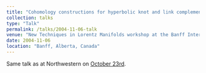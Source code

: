 ```yaml
---
title: "Cohomology constructions for hyperbolic knot and link complements"
collection: talks
type: "Talk"
permalink: /talks/2004-11-06-talk
venue: "New Techniques in Lorentz Manifolds workshop at the Banff International Research Station"
date: 2004-11-06
location: "Banff, Alberta, Canada"
---
```


Same talk as at Northwestern on [October 23rd](/talks/2004-11-06-talk).
